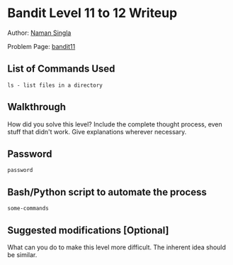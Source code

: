 # Bandit Level 11 to 12 Writeup


Author: [Naman Singla](https://github.com/nsingla20)

Problem Page: [bandit11](https://overthewire.org/bandit/bandit11)

## List of Commands Used
```
ls - list files in a directory
```

## Walkthrough
How did you solve this level? Include the complete thought process, even stuff that didn't work. Give explanations wherever necessary.

## Password
`password`

## Bash/Python script to automate the process
```
some-commands
```

## Suggested modifications [Optional]
What can you do to make this level more difficult. The inherent idea should be similar.

